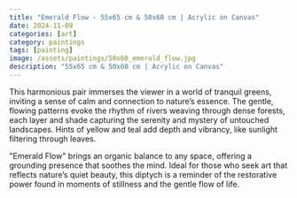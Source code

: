 ```yaml
---
title: "Emerald Flow - 55x65 cm & 50x60 cm | Acrylic on Canvas"
date: 2024-11-09
categories: [art]
category: paintings
tags: [painting]
image: /assets/paintings/50x60_emerald_flow.jpg
description: "55x65 cm & 50x60 cm | Acrylic on Canvas"
---
```


This harmonious pair immerses the viewer in a world of tranquil greens, inviting a sense of calm and connection to nature’s essence. The gentle, flowing patterns evoke the rhythm of rivers weaving through dense forests, each layer and shade capturing the serenity and mystery of untouched 
landscapes. Hints of yellow and teal add depth and vibrancy, like sunlight filtering through leaves.

"Emerald Flow" brings an organic balance to any space, offering a grounding presence that soothes the mind. Ideal for those who seek art that reflects nature’s quiet beauty, this diptych is a reminder of the restorative power found in moments of stillness and the gentle flow of life.

